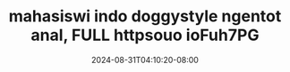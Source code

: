 --- 
title: "mahasiswi indo doggystyle ngentot anal, FULL  httpsouo ioFuh7PG"
description: "download bokeh mahasiswi indo doggystyle ngentot anal, FULL  httpsouo ioFuh7PG instagram video full  "
date: 2024-08-31T04:10:20-08:00
file_code: "u0r00mognui8"
draft: false
cover: "33b07hbjtt68a15g.jpg"
tags: ["mahasiswi", "indo", "doggystyle", "ngentot", "FULL", "httpsouo", "bokep-indo", "bokep-viral", "bokep-ig"]
length: 60
fld_id: "1483139"
foldername: "Anal indo"
categories: ["Anal indo"]
views: 0
---